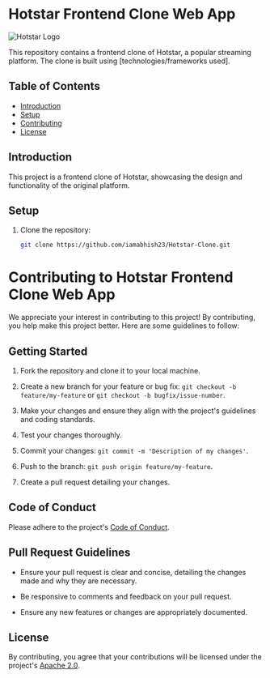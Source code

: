 # Hotstar Frontend Clone Web App

![Hotstar Logo](hotstar-logo.png)

This repository contains a frontend clone of Hotstar, a popular streaming platform. The clone is built using [technologies/frameworks used].

## Table of Contents

- [Introduction](#introduction)
- [Setup](#setup)
- [Contributing](#contributing)
- [License](#license)

## Introduction

This project is a frontend clone of Hotstar, showcasing the design and functionality of the original platform.


## Setup

1. Clone the repository:
   ```bash
   git clone https://github.com/iamabhish23/Hotstar-Clone.git
# Contributing to Hotstar Frontend Clone Web App

We appreciate your interest in contributing to this project! By contributing, you help make this project better. Here are some guidelines to follow:

## Getting Started

1. Fork the repository and clone it to your local machine.

2. Create a new branch for your feature or bug fix: `git checkout -b feature/my-feature` or `git checkout -b bugfix/issue-number`.

3. Make your changes and ensure they align with the project's guidelines and coding standards.

4. Test your changes thoroughly.

5. Commit your changes: `git commit -m 'Description of my changes'`.

6. Push to the branch: `git push origin feature/my-feature`.

7. Create a pull request detailing your changes.

## Code of Conduct

Please adhere to the project's [Code of Conduct](CODE_OF_CONDUCT.md).

## Pull Request Guidelines

- Ensure your pull request is clear and concise, detailing the changes made and why they are necessary.

- Be responsive to comments and feedback on your pull request.

- Ensure any new features or changes are appropriately documented.


## License

By contributing, you agree that your contributions will be licensed under the project's [Apache 2.0](../LICENSE).
